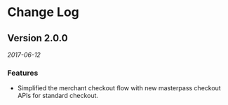 # Change Log

## Version 2.0.0

_2017-06-12_

### Features
* Simplified the merchant checkout flow with new masterpass checkout APIs for standard checkout.


